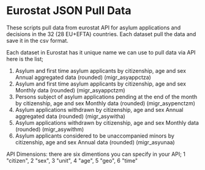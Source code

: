 # Eurostat JSON Pull Data
These scripts pull data from eurostat API for asylum applications and decisions in the 32 (28 EU+EFTA) countries. Each dataset pull the data and save it in the csv format. 

Each dataset in Eurostat has it unique name we can use to pull data via API
here is the list;

1.	Asylum and first time asylum applicants by citizenship, age and sex Annual aggregated data (rounded) (migr_asyappctza)	 
2.	Asylum and first time asylum applicants by citizenship, age and sex Monthly data (rounded) (migr_asyappctzm)
3.	Persons subject of asylum applications pending at the end of the month by citizenship, age and sex Monthly data (rounded) (migr_asypenctzm)
4.	Asylum applications withdrawn by citizenship, age and sex Annual aggregated data (rounded) (migr_asywitha)
5.	Asylum applications withdrawn by citizenship, age and sex Monthly data (rounded) (migr_asywithm)	 
6.	Asylum applicants considered to be unaccompanied minors by citizenship, age and sex Annual data (rounded) (migr_asyunaa)

API Dimensions: there are six dimentions you can specify in your API;
 1	"citizen",
 2	"sex",
 3	"unit",
 4	"age",
 5	"geo",
 6	"time" 
